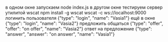 в одном окне запускаем
node index.js
в другом окне тестируем сервер утилитой wscat
npm install -g wscat
wscat -c ws://localhost:9000
логинить пользователя
{"type": "login", "name": "Vasia1"}
ещё в окне
{"type": "login", "name": "Vasia2"}
предложить общаться
{"type": "offer", "offer": "on offer", "name": "Vasia2"}
ответ на предложение
{"type": "answer", "answer": "on answer", "name": "Vasia1"}